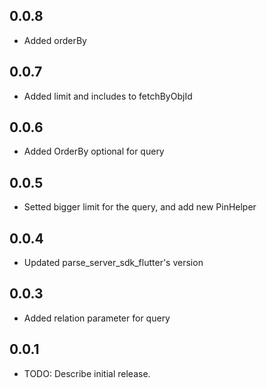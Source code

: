 ## 0.0.8

* Added orderBy 

## 0.0.7

* Added limit and includes to fetchByObjId  


## 0.0.6

* Added OrderBy optional for query

## 0.0.5

* Setted bigger limit for the query, and add new PinHelper

## 0.0.4

* Updated parse_server_sdk_flutter's version

## 0.0.3 

* Added relation parameter for query


## 0.0.1

* TODO: Describe initial release.
